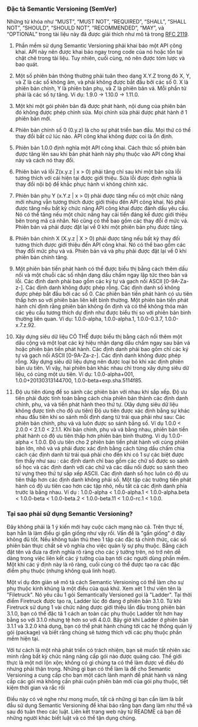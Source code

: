 ### Đặc tả Semantic Versioning (SemVer)
Những từ khóa như “MUST”, “MUST NOT”, “REQUIRED”, “SHALL”, “SHALL NOT”, “SHOULD”, “SHOULD NOT”, “RECOMMENDED”, “MAY”, và “OPTIONAL” trong tài liệu này đã được giải thích như mô tả trong [RFC 2119](http://tools.ietf.org/html/rfc2119).

1. Phần mềm sử dụng Semantic Versioning phải khai báo một API công khai. API này nên được khai báo ngay trong code của nó hoặc tồn tại chặt chẽ trong tài liệu. Tuy nhiên, cuối cùng, nó nên được tóm lược và bao quát.

2. Một số phiên bản thông thường phải tuân theo dạng X.Y.Z trong đó X, Y, và Z là các số không âm, và phải không được bắt đầu bởi các số 0. X là phiên bản chính, Y là phiên bản phụ, và Z là phiên bản vá. Mỗi phẩn tử phải là các số tự tăng. Ví dụ: 1.9.0 -> 1.10.0 -> 1.11.0.

3. Một khi một gói phiên bản đã được phát hành, nội dung của phiên bản đó không được phép chỉnh sửa. Mọi chỉnh sửa phải được phát hành ở 1 phiên bản mới.

4. Phiên bản chính số 0 (0.y.z) là cho sự phát triển ban đầu. Mọi thứ có thể thay đổi bất cứ lúc nào.  API công khai không được coi là ổn định. 

5. Phiên bản 1.0.0 định nghĩa một API công khai. Cách thức số phiên bản được tăng lên sau khi bản phát hành này phụ thuộc vào API công khai này và cách nó thay đổi.

6. Phiên bản vá lỗi Z(x.y.z | x > 0) phải tăng chỉ sau khi một bản  sửa lỗi tương thích với cái hiện tại được giới thiệu. Sửa lỗi được định nghĩa là thay đổi nội bộ để khắc phục hành vi không chính xác.

7. Phiên bản phụ Y (x.Y.z | x > 0) phải được tăng nếu có một chức năng mới nhưng vẫn tương thích được giới thiệu đến API công khai. Nó phải được tăng nếu bất kỳ chức năng API công khai được đánh dấu yêu cầu. Nó có thể tăng nếu một chức năng hay cải tiển đáng kể được giới thiệu bên trong mã cá nhân. Nó cũng có thể bao gồm các thay đổi ở mức vá. Phiên bản vá phải được đặt lại về 0 khi một phiên bản phụ được tăng.

8. Phiên bản chính X (X.y.z | X > 0) phải được tăng nếu bất kỳ thay đối tương thích được giới thiệu đến API công khai. Nó có thể bao gồm các thay đổi mức phụ và vá. Phiên bản vá và phụ phải được đặt lại về 0 khi phiên bản chính tăng.

9. Một phiên bản tiền phát hành có thể được biểu thị bằng cách thêm dấu nối và một chuỗi các số nhận dạng dấu chấm ngay lập tức theo bản vá lỗi. Các định danh phải bao gồm các ký tự và gạch nối ASCII [0-9A-Za-z-]. Các định danh không được phép rỗng. Các định danh số không được phép bắt đầu bởi các số 0. Các phiên bản tiền phát hành có  ưu tiên thấp hơn so với phiên bản liên kết bình thường. Một phiên bản tiền phát hành chỉ định rằng phiên bản không ổn định và có thể không thỏa mãn các yêu cầu tương thích dự định như được biểu thị so với phiên bản bình thường liên quan. Ví dụ:  1.0.0-alpha, 1.0.0-alpha.1, 1.0.0-0.3.7, 1.0.0-x.7.z.92.

10. Xây dựng siêu dữ liệu CÓ THỂ được biểu thị bằng cách nối thêm một dấu cộng và một loạt các ký hiệu nhận dạng dấu chấm ngay sau bản vá hoặc phiên bản tiền phát hành. Các định danh phải bao gồm chỉ các ký tự và gạch nối ASCII [0-9A-Za-z-]. Các định danh không được phép rỗng. Xây dựng siêu dữ liệu dựng nên được loại bỏ khi xác định phiên bản ưu tiên. Vì vậy, hai phiên bản khác nhau chỉ trong xây dựng siêu dữ liệu, có cùng một ưu tiên. Ví dụ: 1.0.0-alpha+001, 1.0.0+20130313144700, 1.0.0-beta+exp.sha.5114f85.

11. Độ ưu tiên dùng để so sánh các phiên bản với nhau khi sắp xếp. Độ ưu tiên phải được tính toán bằng cách chia phiên bản thành các định danh chính, phụ, vá và tiền phát hành theo thứ tự. (Xây dựng siêu dữ liệu không được tính cho độ ưu tiên)
Độ ưu tiên được xác định bằng sự khác nhau đầu tiên khi so sánh mỗi định dang từ trái qua phải như sau: Các phiên bản chính, phụ và vá luôn được so sánh bằng số. Ví dụ  1.0.0 < 2.0.0 < 2.1.0 < 2.1.1. Khi bản chính, phụ và vá bằng nhau, phiên bản tiền phát hành có độ ưu tiên thấp hơn phiên bản bình thường. Ví dụ 1.0.0-alpha < 1.0.0. Độ ưu tiên cho 2 phiên bản tiền phát hành với cùng phiên bản lớn, nhỏ và vá phải được xác định bằng cách từng dấu chấm chia cách các định danh từ trái quá phải cho đến khi có 1 sự các biệt được tìm thấy như sau : các định danh chỉ bao gồm các chữ số được so sánh số học và các định danh với các chữ và các dấu nối được so sánh theo từ vựng theo thứ tự sắp xếp ASCII. Các định danh số học luôn có độ ưu tiên thấp hơn các định danh không phải số. Một tập các trường tiền phát hành có độ ưu tiên cao hơn các tập nhỏ, nếu tất cả các định danh phía trước là bằng nhau. Ví dụ : 1.0.0-alpha < 1.0.0-alpha.1 < 1.0.0-alpha.beta < 1.0.0-beta < 1.0.0-beta.2 < 1.0.0-beta.11 < 1.0.0-rc.1 < 1.0.0.

### Tại sao phải sử dụng Semantic Versioning?
Đây không phải là 1 ý kiến mới hay cuộc cách mạng nào cả. Trên thực tế, bạn hẳn là làm điều gì gần giống như vậy rồi. Vấn đề là "gần giống" ở đây không đủ tốt. Nếu không tuân thủ theo 1 tập các đặc tả chính thức, các số phiên bản thực chất sẽ vô nghĩa cho việc quản lý sự phụ thuộc. Bằng cách đặt tên và đưa ra định nghĩa rõ ràng cho các ý tưởng trên, nó trở nên dễ dàng trong việc liên kết các ý tưởng của bạn tới các người dùng phần mềm. Một khi các ý định này là rõ ràng, cuối cùng có thể được tạo ra các đặc điểm phụ thuộc (nhưng không quá linh hoạt).

Một ví dụ đơn giản sẽ mô tả cách Semantic Versioning có thể làm cho sự phụ thuộc kinh khủng là một điều của quá khứ. Xem xét 1 thư viện tên là "Filetruck". Nó yêu cầu 1 gói Semantically Versioned gọi là "Ladder". Tại thời điểm Firetruck được tạo ra, Ladder lúc đó đang ở phiên bản 3.1.0. Từ khi Firetruck sử dụng 1 vài chức năng được giới thiệu lần đầu trong phiên bản 3.1.0, bạn có thể đặc tả 1 cách an toàn các phụ thuộc Ladder tốt hơn hay bằng so với 3.1.0 nhưng tệ hơn so với 4.0.0. Bây giờ khi Ladder ở phiên bản 3.1.1 và 3.2.0 khả dụng, bạn có thể phát hành chúng tới các hệ thống quản lý gói (package) và biết rằng chúng sẽ tương thích với các phụ thuộc phần mềm hiện tại.

Với tư cách là một nhà phát triển có trách nhiệm, bạn sẽ muốn tất nhiên xác minh rằng bất kỳ chức năng nâng cấp gói nào được quảng cáo. Thế giới thực là một nơi lộn xộn; không có gì chúng ta có thể làm được về điều đó nhưng phải thận trọng. Những gì bạn có thể làm là để cho Semantic Versioning a cung cấp cho bạn một cách lành mạnh để phát hành và nâng cấp các gói mà không cần phải cuộn phiên bản mới của gói phụ thuộc, tiết kiệm thời gian và rắc rối

Điều này có vẻ nghe như mong muốn, tất cả những gì bạn cần làm là bắt đầu sử dụng Semantic Versioning để khai báo rằng bạn đang làm như thể và sau đó tuân theo các luật. Liên kết trang web này từ README cả bạn để những người khác biết luật và có thể tận dụng chúng.


